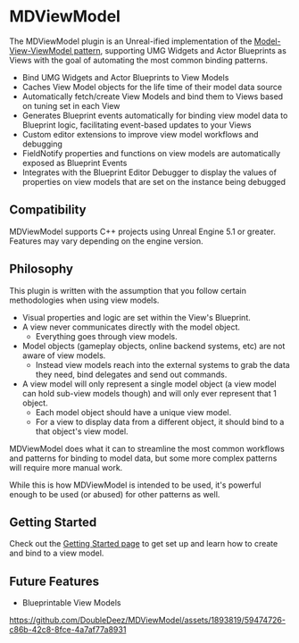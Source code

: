 # MDViewModel

The MDViewModel plugin is an Unreal-ified implementation of the [Model-View-ViewModel pattern](https://en.wikipedia.org/wiki/Model%E2%80%93view%E2%80%93viewmodel), supporting UMG Widgets and Actor Blueprints as Views with the goal of automating the most common binding patterns.

- Bind UMG Widgets and Actor Blueprints to View Models
- Caches View Model objects for the life time of their model data source
- Automatically fetch/create View Models and bind them to Views based on tuning set in each View
- Generates Blueprint events automatically for binding view model data to Blueprint logic, facilitating event-based updates to your Views
- Custom editor extensions to improve view model workflows and debugging
- FieldNotify properties and functions on view models are automatically exposed as Blueprint Events
- Integrates with the Blueprint Editor Debugger to display the values of properties on view models that are set on the instance being debugged

## Compatibility

MDViewModel supports C++ projects using Unreal Engine 5.1 or greater. Features may vary depending on the engine version.

## Philosophy

This plugin is written with the assumption that you follow certain methodologies when using view models.

- Visual properties and logic are set within the View's Blueprint.
- A view never communicates directly with the model object.
  - Everything goes through view models.
- Model objects (gameplay objects, online backend systems, etc) are not aware of view models.
  - Instead view models reach into the external systems to grab the data they need, bind delegates and send out commands.
- A view model will only represent a single model object (a view model can hold sub-view models though) and will only ever represent that 1 object.
  - Each model object should have a unique view model.
  - For a view to display data from a different object, it should bind to a that object's view model.

MDViewModel does what it can to streamline the most common workflows and patterns for binding to model data, but some more complex patterns will require more manual work.

While this is how MDViewModel is intended to be used, it's powerful enough to be used (or abused) for other patterns as well.

## Getting Started

Check out the [Getting Started page](https://github.com/DoubleDeez/MDViewModel/wiki/Getting-Started) to get set up and learn how to create and bind to a view model.

## Future Features

- Blueprintable View Models

https://github.com/DoubleDeez/MDViewModel/assets/1893819/59474726-c86b-42c8-8fce-4a7af77a8931
